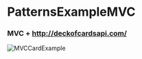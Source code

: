 # PatternsExampleMVC

### MVC + http://deckofcardsapi.com/

![MVCCardExample](https://user-images.githubusercontent.com/30910230/66921465-f1a7a080-f02d-11e9-9021-1527dd6af277.gif)
